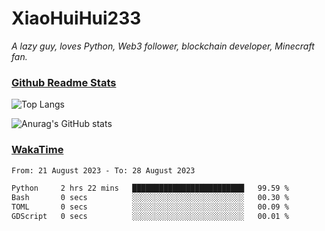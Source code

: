 # XiaoHuiHui233

*A lazy guy, loves Python, Web3 follower, blockchain developer, Minecraft fan.*

### [Github Readme Stats](https://github.com/anuraghazra/github-readme-stats)

![Top Langs](https://github-readme-stats.vercel.app/api/top-langs/?username=XiaoHuiHui233&layout=compact&theme=github_dark)

![Anurag's GitHub stats](https://github-readme-stats.vercel.app/api?username=XiaoHuiHui233&show_icons=true&theme=github_dark)

### [WakaTime](https://wakatime.com)

<!--START_SECTION:waka-->

```txt
From: 21 August 2023 - To: 28 August 2023

Python     2 hrs 22 mins   █████████████████████████   99.59 %
Bash       0 secs          ░░░░░░░░░░░░░░░░░░░░░░░░░   00.30 %
TOML       0 secs          ░░░░░░░░░░░░░░░░░░░░░░░░░   00.09 %
GDScript   0 secs          ░░░░░░░░░░░░░░░░░░░░░░░░░   00.01 %
```

<!--END_SECTION:waka-->
